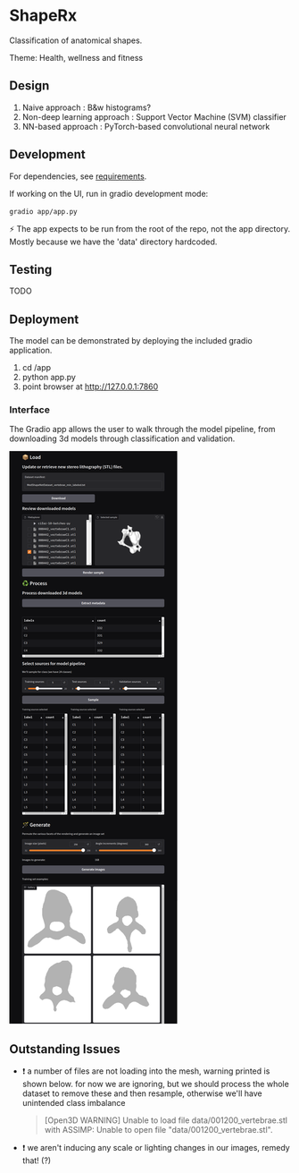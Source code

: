 # ShapeRx

Classification of anatomical shapes. 

Theme: Health, wellness and fitness

## Design

1. Naive approach : B&w histograms? 
2. Non-deep learning approach : Support Vector Machine (SVM) classifier
3. NN-based approach : PyTorch-based convolutional neural network 

## Development

For dependencies, see [requirements](requirements.txt). 

If working on the UI, run in gradio development mode: 

`gradio app/app.py`

⚡ The app expects to be run from the root of the repo, not the app directory. Mostly because we have the 'data' directory hardcoded.

## Testing 

TODO

## Deployment

The model can be demonstrated by deploying the included gradio application. 

1. cd <repo>/app
2. python app.py 
3. point browser at http://127.0.0.1:7860

### Interface 

The Gradio app allows the user to walk through the model pipeline, from downloading 3d models through classification and validation. 

![alt text](app.png)

## Outstanding Issues 

- ❗ a number of files are not loading into the mesh, warning printed is shown below. for now we are ignoring, but we should process the whole dataset to remove these and then resample, otherwise we'll have unintended class imbalance
  > [Open3D WARNING] Unable to load file data/001200_vertebrae.stl with ASSIMP: Unable to open file "data/001200_vertebrae.stl".
- ❗ we aren't inducing any scale or lighting changes in our images, remedy that! (?)
